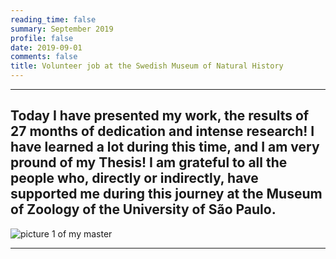 ```yaml
--- 
reading_time: false
summary: September 2019
profile: false
date: 2019-09-01
comments: false
title: Volunteer job at the Swedish Museum of Natural History
---
```


---
Today I have presented my work, the results of 27 months of dedication and intense research! I have learned a lot during this time, and I am very pround of my Thesis! I am grateful to all the people who, directly or indirectly, have supported me during this journey at the Museum of Zoology of the University of São Paulo.
---
![picture 1 of my master](https://raw.githubusercontent.com/rosanafcunha/rosanafcunha/master/static/media/suecia.jpg "Volunter job")

---
